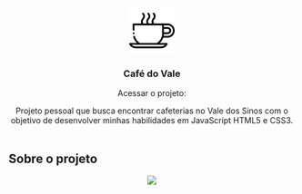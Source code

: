 <br/>
<p align="center">
  <a href="https://github.com/ecmedeiros/CafeDoVale">
    <img src="images/logo.png" alt="Logo" width="80" height="80">
  </a>

  <h3 align="center">Café do Vale</h3>
  <p align="center">
  Acessar o projeto:
  <a href="https://ecmedeiros.github.io/CafeDoVale/"></a>
  <p align="center">
    Projeto pessoal que busca encontrar cafeterias no Vale dos Sinos com o objetivo de desenvolver minhas habilidades em JavaScript HTML5 e CSS3.
    <br/>
    <br/>
  </p>
</p>

## Sobre o projeto
<div align="center">
    <img src="images/projeto.gif"/>
</div>







